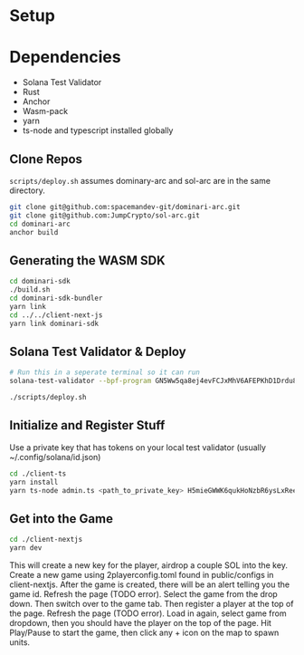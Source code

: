 # Setup


# Dependencies
- Solana Test Validator
- Rust
- Anchor
- Wasm-pack
- yarn
- ts-node and typescript installed globally

## Clone Repos
`scripts/deploy.sh` assumes dominary-arc and sol-arc are in the same directory.

```sh
git clone git@github.com:spacemandev-git/dominari-arc.git
git clone git@github.com:JumpCrypto/sol-arc.git
cd dominari-arc
anchor build
```

## Generating the WASM SDK

```sh
cd dominari-sdk
./build.sh
cd dominari-sdk-bundler
yarn link
cd ../../client-next-js
yarn link dominari-sdk
```

## Solana Test Validator & Deploy
```sh
# Run this in a seperate terminal so it can run
solana-test-validator --bpf-program GN5Ww5qa8ej4evFCJxMhV6AFEPKhD1Drdu8qYYptVgDJ deps/core_ds.so
```

```sh 
./scripts/deploy.sh
```


## Initialize and Register Stuff
Use a private key that has tokens on your local test validator (usually ~/.config/solana/id.json)

```sh
cd ./client-ts
yarn install
yarn ts-node admin.ts <path_to_private_key> H5mieGWWK6qukHoNzbR6ysLxReeQC4JHZcNM6JkPQnm3 3YdayPtujByJ1g1DWEUh7vpg78gZL49FWyD5rDGyof9T
```

## Get into the Game
```sh
cd ./client-nextjs
yarn dev
```

This will create a new key for the player, airdrop a couple SOL into the key. 
Create a new game using 2playerconfig.toml found in public/configs in client-nextjs. 
After the game is created, there will be an alert telling you the game id. Refresh the page (TODO error).
Select the game from the drop down. Then switch over to the game tab. Then register a player at the top of the page. Refresh the page (TODO error). Load in again, select game from dropdown, then you should have the player on the top of the page. Hit Play/Pause to start the game, then click any + icon on the map to spawn units.